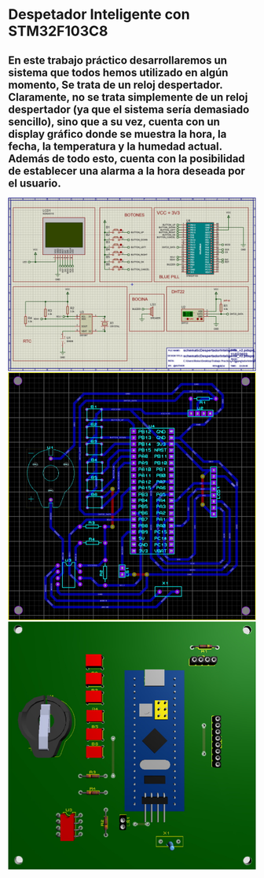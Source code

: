 # Despetador Inteligente con STM32F103C8

## En este trabajo práctico desarrollaremos un sistema que todos hemos utilizado en algún momento, Se trata de un reloj despertador. Claramente, no se trata simplemente de un reloj despertador (ya que el sistema sería demasiado sencillo), sino que a su vez, cuenta con un display gráfico donde se muestra la hora, la fecha, la temperatura y la humedad actual. Además de todo esto, cuenta con la posibilidad de establecer una alarma a la hora deseada por el usuario.

![Alt text](/img/schematic.jpg?raw=true "Schematic")
![Alt text](/img/PCB_V2.jpg?raw=true "PCB")
![Alt text](/img/3D_MODEL.jpg?raw=true "3D Model")

